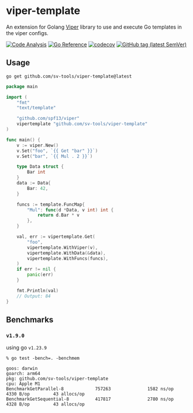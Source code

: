 # viper-template
An extension for Golang [Viper](https://github.com/spf13/viper) library to use and execute Go templates in the viper configs.

[![Code Analysis](https://github.com/sv-tools/viper-template/actions/workflows/checks.yaml/badge.svg)](https://github.com/sv-tools/viper-template/actions/workflows/checks.yaml)
[![Go Reference](https://pkg.go.dev/badge/github.com/sv-tools/viper-template.svg)](https://pkg.go.dev/github.com/sv-tools/viper-template)
[![codecov](https://codecov.io/gh/sv-tools/viper-template/branch/main/graph/badge.svg?token=0XVOTDR1CW)](https://codecov.io/gh/sv-tools/viper-template)
[![GitHub tag (latest SemVer)](https://img.shields.io/github/v/tag/sv-tools/viper-template?style=flat-square)](https://github.com/sv-tools/viper-template/releases)

## Usage

```shell
go get github.com/sv-tools/viper-template@latest
```

```go
package main

import (
	"fmt"
	"text/template"

	"github.com/spf13/viper"
	vipertemplate "github.com/sv-tools/viper-template"
)

func main() {
	v := viper.New()
	v.Set("foo", `{{ Get "bar" }}`)
	v.Set("bar", `{{ Mul . 2 }}`)

	type Data struct {
		Bar int
	}
	data := Data{
		Bar: 42,
	}

	funcs := template.FuncMap{
		"Mul": func(d *Data, v int) int {
			return d.Bar * v
		},
	}

	val, err := vipertemplate.Get(
		"foo",
		vipertemplate.WithViper(v),
		vipertemplate.WithData(&data),
		vipertemplate.WithFuncs(funcs),
	)
	if err != nil {
		panic(err)
	}

	fmt.Println(val)
	// Output: 84
}
```

## Benchmarks

### `v1.9.0`
using go `v1.23.9`

```
% go test -bench=. -benchmem

goos: darwin
goarch: arm64
pkg: github.com/sv-tools/viper-template
cpu: Apple M1
BenchmarkGetParallel-8            757263              1582 ns/op            4330 B/op         43 allocs/op
BenchmarkGetSequential-8          417817              2780 ns/op            4328 B/op         43 allocs/op
```
